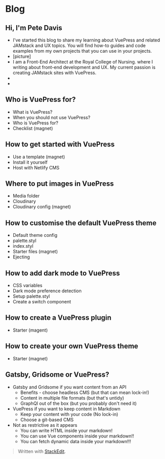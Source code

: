 # Blog

## Hi, I'm Pete Davis
 - I've started this blog to share my learning about VuePress and related JAMstack and UX topics. You will find how-to guides and code examples from my own projects that you can use in your projects.
 - [picture]
 - I am a Front-End Architect at the Royal College of Nursing.  where I writing about front-end development and UX. My current passion is creating JAMstack sites with VuePress.
 - 
 - 

## Who is VuePress for?
 - What is VuePress?
 - When you should not use VuePress?
 - Who is VuePress for?
 - Checklist (magnet)

## How to get started with VuePress
 - Use a template (magnet)
 - Install it yourself
 - Host with Netlify CMS

## Where to put images in VuePress
 - Media folder
 - Cloudinary
 - Cloudinary config (magnet)

## How to customise the default VuePress theme
 - Default theme config
 - palette.styl
 - index.styl
 - Starter files (magnet)
 - Ejecting

## How to add dark mode to VuePress
 - CSS variables
 - Dark mode preference detection
 - Setup palette.styl
 - Create a switch component

## How to create a VuePress plugin
 - Starter (magent)

## How to create your own VuePress theme
 - Starter (magnet)


## Gatsby, Gridsome or VuePress?
 - Gatsby and Gridsome if you want content from an API
	 - Benefits - choose headless CMS (but that can mean lock-in!)
	 - Content in multiple file formats (but that's untidy)
	 - GraphQl out of the box (but you probably don't need it)
 - VuePress if you want to keep content in Markdown
	 - Keep your content with your code (No lock-in)
	 - Choose a git-based CMS
 - Not as restrictive as it appears
	 - You can write HTML inside your markdown!
	 - You can use Vue components inside your markdown!!
	 - You can fetch dynamic data inside your markdown!!!

> Written with [StackEdit](https://stackedit.io/).
<!--stackedit_data:
eyJoaXN0b3J5IjpbMTc3Nzk4OTc1NywtMzM5NDA2NDExLC02Mz
k0NjAwMDksNzM5NDI1MTg0LC0yMTQxNjY2Mjk0LC0xNDA2MDM3
NDU3XX0=
-->